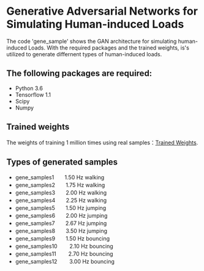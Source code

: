 # Generative Adversarial Networks for Simulating Human-induced Loads
The code 'gene_sample' shows the GAN architecture for simulating human-induced Loads. With the required packages and the trained weights, is's utilized to generate differnent types of human-induced loads.

## The following packages are required:
* Python 3.6
* Tensorflow 1.1
* Scipy
* Numpy

## Trained weights
The weights of training 1 million times using real samples：[Trained Weights](https://drive.google.com/open?id=1zLen63lKyv1qlwWiyPUyaSeSL2Mbj46U).

## Types of generated samples
* gene_samples1　　1.50 Hz walking
* gene_samples2　　1.75 Hz walking
* gene_samples3　　2.00 Hz walking
* gene_samples4　　2.25 Hz walking
* gene_samples5　　1.50 Hz jumping
* gene_samples6　　2.00 Hz jumping
* gene_samples7　　2.67 Hz jumping
* gene_samples8　　3.50 Hz jumping
* gene_samples9　　1.50 Hz bouncing
* gene_samples10　 　2.10 Hz bouncing
* gene_samples11　 　2.70 Hz bouncing
* gene_samples12　 　3.00 Hz bouncing

